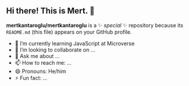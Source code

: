 ## Hi there! This is Mert. 👋

**mertkantaroglu/mertkantaroglu** is a ✨ _special_ ✨ repository because its `README.md` (this file) appears on your GitHub profile.

- 🌱 I’m currently learning JavaScript at Microverse
- 👯 I’m looking to collaborate on ...
- 💬 Ask me about ...
- 📫 How to reach me: ...
- 😄 Pronouns: He/him
- ⚡ Fun fact: ...
